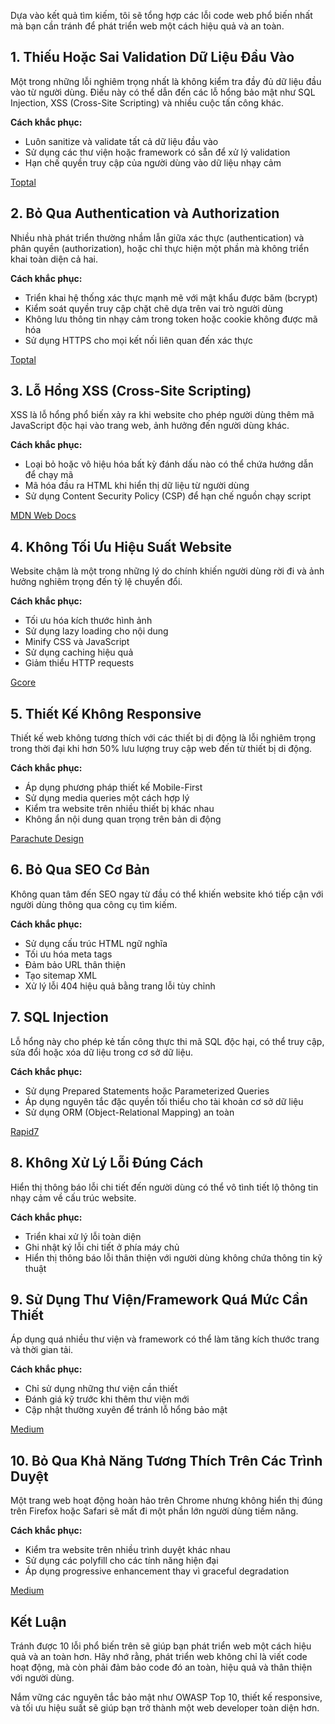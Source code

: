 
Dựa vào kết quả tìm kiếm, tôi sẽ tổng hợp các lỗi code web phổ biến nhất mà bạn cần tránh để phát triển web một cách hiệu quả và an toàn.

## 1. Thiếu Hoặc Sai Validation Dữ Liệu Đầu Vào

Một trong những lỗi nghiêm trọng nhất là không kiểm tra đầy đủ dữ liệu đầu vào từ người dùng. Điều này có thể dẫn đến các lỗ hổng bảo mật như SQL Injection, XSS (Cross-Site Scripting) và nhiều cuộc tấn công khác.

**Cách khắc phục:**
- Luôn sanitize và validate tất cả dữ liệu đầu vào
- Sử dụng các thư viện hoặc framework có sẵn để xử lý validation
- Hạn chế quyền truy cập của người dùng vào dữ liệu nhạy cảm

[Toptal](https://www.toptal.com/web/top-10-mistakes-that-web-developers-make)

## 2. Bỏ Qua Authentication và Authorization

Nhiều nhà phát triển thường nhầm lẫn giữa xác thực (authentication) và phân quyền (authorization), hoặc chỉ thực hiện một phần mà không triển khai toàn diện cả hai.

**Cách khắc phục:**
- Triển khai hệ thống xác thực mạnh mẽ với mật khẩu được băm (bcrypt)
- Kiểm soát quyền truy cập chặt chẽ dựa trên vai trò người dùng
- Không lưu thông tin nhạy cảm trong token hoặc cookie không được mã hóa
- Sử dụng HTTPS cho mọi kết nối liên quan đến xác thực

[Toptal](https://www.toptal.com/web/top-10-mistakes-that-web-developers-make)

## 3. Lỗ Hổng XSS (Cross-Site Scripting)

XSS là lỗ hổng phổ biến xảy ra khi website cho phép người dùng thêm mã JavaScript độc hại vào trang web, ảnh hưởng đến người dùng khác.

**Cách khắc phục:**
- Loại bỏ hoặc vô hiệu hóa bất kỳ đánh dấu nào có thể chứa hướng dẫn để chạy mã
- Mã hóa đầu ra HTML khi hiển thị dữ liệu từ người dùng
- Sử dụng Content Security Policy (CSP) để hạn chế nguồn chạy script

[MDN Web Docs](https://developer.mozilla.org/en-US/docs/Learn_web_development/Extensions/Server-side/First_steps/Website_security)

## 4. Không Tối Ưu Hiệu Suất Website

Website chậm là một trong những lý do chính khiến người dùng rời đi và ảnh hưởng nghiêm trọng đến tỷ lệ chuyển đổi.

**Cách khắc phục:**
- Tối ưu hóa kích thước hình ảnh
- Sử dụng lazy loading cho nội dung
- Minify CSS và JavaScript
- Sử dụng caching hiệu quả
- Giảm thiểu HTTP requests

[Gcore](https://gcore.com/learning/10-common-website-performance-mistakes/)

## 5. Thiết Kế Không Responsive

Thiết kế web không tương thích với các thiết bị di động là lỗi nghiêm trọng trong thời đại khi hơn 50% lưu lượng truy cập web đến từ thiết bị di động.

**Cách khắc phục:**
- Áp dụng phương pháp thiết kế Mobile-First
- Sử dụng media queries một cách hợp lý
- Kiểm tra website trên nhiều thiết bị khác nhau
- Không ẩn nội dung quan trọng trên bản di động

[Parachute Design](https://parachutedesign.ca/blog/responsive-web-design-mistakes/)

## 6. Bỏ Qua SEO Cơ Bản

Không quan tâm đến SEO ngay từ đầu có thể khiến website khó tiếp cận với người dùng thông qua công cụ tìm kiếm.

**Cách khắc phục:**
- Sử dụng cấu trúc HTML ngữ nghĩa
- Tối ưu hóa meta tags
- Đảm bảo URL thân thiện
- Tạo sitemap XML
- Xử lý lỗi 404 hiệu quả bằng trang lỗi tùy chỉnh

## 7. SQL Injection

Lỗ hổng này cho phép kẻ tấn công thực thi mã SQL độc hại, có thể truy cập, sửa đổi hoặc xóa dữ liệu trong cơ sở dữ liệu.

**Cách khắc phục:**
- Sử dụng Prepared Statements hoặc Parameterized Queries
- Áp dụng nguyên tắc đặc quyền tối thiểu cho tài khoản cơ sở dữ liệu
- Sử dụng ORM (Object-Relational Mapping) an toàn

[Rapid7](https://www.rapid7.com/fundamentals/web-application-vulnerabilities/)

## 8. Không Xử Lý Lỗi Đúng Cách

Hiển thị thông báo lỗi chi tiết đến người dùng có thể vô tình tiết lộ thông tin nhạy cảm về cấu trúc website.

**Cách khắc phục:**
- Triển khai xử lý lỗi toàn diện
- Ghi nhật ký lỗi chi tiết ở phía máy chủ
- Hiển thị thông báo lỗi thân thiện với người dùng không chứa thông tin kỹ thuật

## 9. Sử Dụng Thư Viện/Framework Quá Mức Cần Thiết

Áp dụng quá nhiều thư viện và framework có thể làm tăng kích thước trang và thời gian tải.

**Cách khắc phục:**
- Chỉ sử dụng những thư viện cần thiết
- Đánh giá kỹ trước khi thêm thư viện mới
- Cập nhật thường xuyên để tránh lỗ hổng bảo mật

[Medium](https://medium.com/front-end-world/top-10-common-frontend-mistakes-and-how-to-avoid-them-b1b18c679b96)

## 10. Bỏ Qua Khả Năng Tương Thích Trên Các Trình Duyệt

Một trang web hoạt động hoàn hảo trên Chrome nhưng không hiển thị đúng trên Firefox hoặc Safari sẽ mất đi một phần lớn người dùng tiềm năng.

**Cách khắc phục:**
- Kiểm tra website trên nhiều trình duyệt khác nhau
- Sử dụng các polyfill cho các tính năng hiện đại
- Áp dụng progressive enhancement thay vì graceful degradation

[Medium](https://medium.com/front-end-world/top-10-common-frontend-mistakes-and-how-to-avoid-them-b1b18c679b96)

## Kết Luận

Tránh được 10 lỗi phổ biến trên sẽ giúp bạn phát triển web một cách hiệu quả và an toàn hơn. Hãy nhớ rằng, phát triển web không chỉ là viết code hoạt động, mà còn phải đảm bảo code đó an toàn, hiệu quả và thân thiện với người dùng.

Nắm vững các nguyên tắc bảo mật như OWASP Top 10, thiết kế responsive, và tối ưu hiệu suất sẽ giúp bạn trở thành một web developer toàn diện hơn.